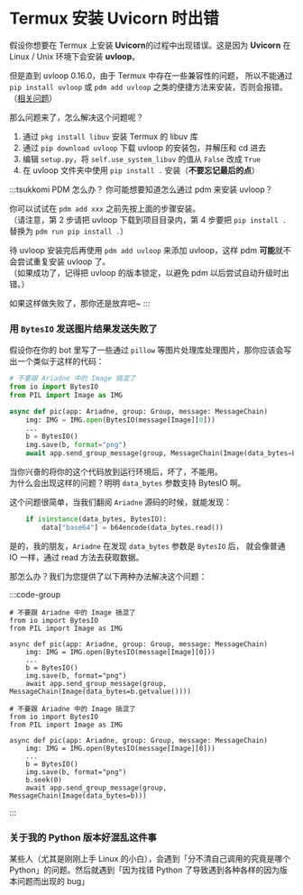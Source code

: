 # Termux 安装 Uvicorn 时出错

假设你想要在 Termux 上安装 **Uvicorn**的过程中出现错误。这是因为
**Uvicorn** 在 Linux / Unix 环境下会安装 **uvloop**。

但是直到 uvloop 0.16.0，由于 Termux 中存在一些兼容性的问题，
所以不能通过 `pip install uvloop` 或 `pdm add uvloop` 之类的便捷方法来安装，否则会报错。（[相关问题](https://github.com/MagicStack/uvloop/issues/260)）

那么问题来了，怎么解决这个问题呢？

1. 通过 `pkg install libuv` 安装 Termux 的 libuv 库
2. 通过 `pip download uvloop` 下载 uvloop 的安装包，并解压和 cd 进去
3. 编辑 `setup.py`，将 `self.use_system_libuv` 的值从 `False` 改成 `True`
4. 在 uvloop 文件夹中使用 `pip install .` 安装（**不要忘记最后的点**）

:::tsukkomi PDM 怎么办？
你可能想要知道怎么通过 pdm 来安装 uvloop？

你可以试试在 `pdm add xxx` 之前先按上面的步骤安装。  
（请注意，第 2 步请把 uvloop 下载到项目目录内，第 4 步要把 `pip install .` 替换为 `pdm run pip install .`）

待 uvloop 安装完后再使用 `pdm add uvloop` 来添加 uvloop，这样 pdm **可能**就不会尝试重复安装 uvloop 了。  
（如果成功了，记得把 uvloop 的版本锁定，以避免 pdm 以后尝试自动升级时出错。）

如果这样做失败了，那你还是放弃吧~
:::

### 用 `BytesIO` 发送图片结果发送失败了

假设你在你的 bot 里写了一些通过 `pillow` 等图片处理库处理图片，那你应该会写出一个类似于这样的代码：

```python
# 不要跟 Ariadne 中的 Image 搞混了
from io import BytesIO
from PIL import Image as IMG

async def pic(app: Ariadne, group: Group, message: MessageChain)
    img: IMG = IMG.open(BytesIO(message[Image][0]))
    ...
    b = BytesIO()
    img.save(b, format="png")
    await app.send_group_message(group, MessageChain(Image(data_bytes=b)))
```

当你兴奋的将你的这个代码放到运行环境后，坏了，不能用。  
为什么会出现这样的问题？明明 `data_bytes` 参数支持 BytesIO 啊。

这个问题很简单，当我们翻阅 `Ariadne` 源码的时候，就能发现：

```python
    if isinstance(data_bytes, BytesIO):
        data["base64"] = b64encode(data_bytes.read())
```

是的，我的朋友，`Ariadne` 在发现 `data_bytes` 参数是 `BytesIO` 后，
就会像普通 IO 一样，通过 read 方法去获取数据。

那怎么办？我们为您提供了以下两种办法解决这个问题：

:::code-group

```python{10} [直接传递值]
# 不要跟 Ariadne 中的 Image 搞混了
from io import BytesIO
from PIL import Image as IMG

async def pic(app: Ariadne, group: Group, message: MessageChain)
    img: IMG = IMG.open(BytesIO(message[Image][0]))
    ...
    b = BytesIO()
    img.save(b, format="png")
    await app.send_group_message(group, MessageChain(Image(data_bytes=b.getvalue())))
```

```python{10} [操作文件指针]
# 不要跟 Ariadne 中的 Image 搞混了
from io import BytesIO
from PIL import Image as IMG

async def pic(app: Ariadne, group: Group, message: MessageChain)
    img: IMG = IMG.open(BytesIO(message[Image][0]))
    ...
    b = BytesIO()
    img.save(b, format="png")
    b.seek(0)
    await app.send_group_message(group, MessageChain(Image(data_bytes=b)))
```

:::

### 关于我的 Python 版本好混乱这件事

[>_<]: 你知道为什么这一篇一直没有更新吗，因为我也不会（尬

某些人（尤其是刚刚上手 Linux 的小白），会遇到「分不清自己调用的究竟是哪个 Python」的问题。然后就遇到「因为找错 Python 了导致遇到各种各样的因为版本问题而出现的 bug」

<loading />
